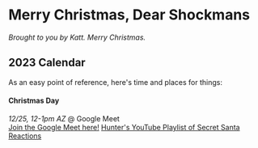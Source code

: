 # Merry Christmas, Dear Shockmans

_Brought to you by Katt.  Merry Christmas._


## 2023 Calendar

As an easy point of reference, here's time and places for things:


#### Christmas Day

*12/25, 12-1pm AZ* @ Google Meet
<br>
[Join the Google Meet here!](https://meet.google.com/cvm-zxjr-opi)
[Hunter's YouTube Playlist of Secret Santa Reactions](https://youtube.com/playlist?list=PL_DmyvoNXAQ_joc0wQ_Ag2e7g4pdi2cT0&si=MvD2xNJKwJEL4oUZ)
